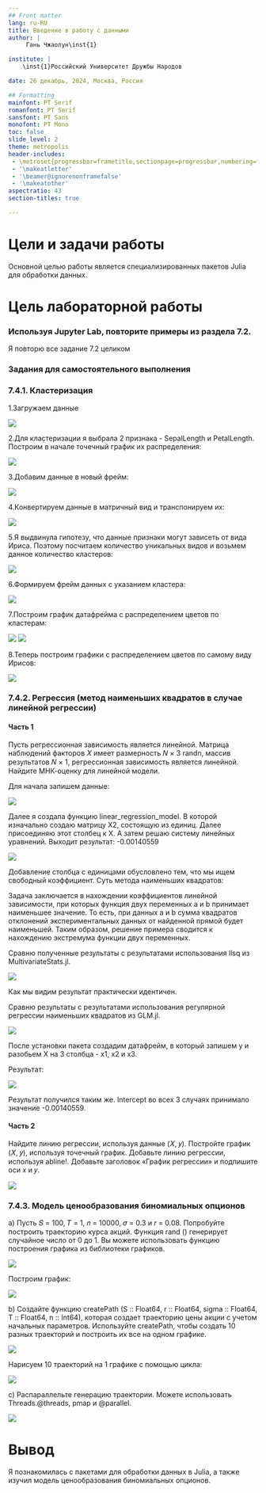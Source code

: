 ```yaml
---
## Front matter
lang: ru-RU
title: Введение в работу с данными
author: |
	 Гань Чжаолун\inst{1}

institute: |
	\inst{1}Российский Университет Дружбы Народов

date: 26 декабрь, 2024, Москва, Россия

## Formatting
mainfont: PT Serif
romanfont: PT Serif
sansfont: PT Sans
monofont: PT Mono
toc: false
slide_level: 2
theme: metropolis
header-includes: 
 - \metroset{progressbar=frametitle,sectionpage=progressbar,numbering=fraction}
 - '\makeatletter'
 - '\beamer@ignorenonframefalse'
 - '\makeatother'
aspectratio: 43
section-titles: true

---
```


# Цели и задачи работы

Основной целью работы является специализированных пакетов Julia для обработки данных.

# Цель лабораторной работы

### Используя Jupyter Lab, повторите примеры из раздела 7.2.

Я повторю все задание 7.2 целиком

### Задания для самостоятельного выполнения

### 7.4.1. Кластеризация
1.Загружаем данные

![](image/1.1.png)

2.Для кластеризации я выбрала 2 признака - SepalLength и PetalLength. Построим в начале точечный график их распределения:

![](image/1.2.png)

3.Добавим данные в новый фрейм:

![](image/1.3.png)

4.Конвертируем данные в матричный вид и транспонируем их:

![](image/1.4.png)

5.Я выдвинула гипотезу, что данные признаки могут зависеть от вида Ириса. Поэтому посчитаем количество уникальных видов и возьмем данное количество кластеров:

![](image/1.5.png)

6.Формируем фрейм данных с указанием кластера:

![](image/1.6.png)

7.Построим график датафрейма с распределением цветов по кластерам:

![](image/1.7.1.png)
![](image/1.7.2.png)

8.Теперь построим графики с распределением цветов по самому виду Ирисов:

![](image/1.8.png)

### 7.4.2. Регрессия (метод наименьших квадратов в случае линейной регрессии)
#### Часть 1

Пусть регрессионная зависимость является линейной. Матрица наблюдений факторов 𝑋 имеет размерность 𝑁 × 3 randn, массив результатов 𝑁 × 1, регрессионная зависимость является линейной. Найдите МНК-оценку для линейной модели.

Для начала запишем данные:

![](image/2.1.png)

Далее я создала функцию linear_regression_model. В которой изначально создаю матрицу X2, состоящую из единиц. Далее присоединяю этот столбец к X. А затем решаю систему линейных уравнений. Выходит результат: -0.00140559

![](image/2.2.png)

Добавление столбца с единицами обусловлено тем, что мы ищем свободный коэффициент. Суть метода наименьших квадратов:

Задача заключается в нахождении коэффициентов линейной зависимости, при которых функция двух переменных а и b принимает наименьшее значение. То есть, при данных а и b сумма квадратов отклонений экспериментальных данных от найденной прямой будет наименьшей. Таким образом, решение примера сводится к нахождению экстремума функции двух переменных.

Сравню полученные результаты с результатами использования llsq из MultivariateStats.jl.

![](image/2.3.png)

Как мы видим результат практически идентичен.

Сравню результаты с результатами использования регулярной регрессии наименьших квадратов из GLM.jl.

![](image/2.4.png)

После установки пакета создадим датафрейм, в который запишем y и разобьем X на 3 столбца - x1, x2 и x3.

Результат:

![](image/2.5.png)

Результат получился таким же. Intercept во всех 3 случаях принимало значение -0.00140559.

#### Часть 2 
Найдите линию регрессии, используя данные (𝑋, 𝑦). Постройте график (𝑋, 𝑦), используя точечный график. Добавьте линию регрессии, используя abline!. Добавьте заголовок «График регрессии» и подпишите оси 𝑥 и 𝑦.

![](image/2.6.png)

### 7.4.3. Модель ценообразования биномиальных опционов 
a) Пусть 𝑆 = 100, 𝑇 = 1, 𝑛 = 10000, 𝜎 = 0.3 и 𝑟 = 0.08. Попробуйте построить траекторию курса акций. Функция rand () генерирует случайное число от 0 до 1. Вы можете использовать функцию построения графика из библиотеки графиков.

![](image/3.1.png)

Построим график:

![](image/3.2.png)

b) Создайте функцию createPath (S :: Float64, r :: Float64, sigma :: Float64, T :: Float64, n :: Int64), которая создает траекторию цены акции с учетом начальных параметров. Используйте createPath, чтобы создать 10 разных траекторий и построить их все на одном графике.

![](image/3.3.png)

Нарисуем 10 траекторий на 1 графике с помощью цикла:

![](image/3.4.png)

c) Распараллельте генерацию траектории. Можете использовать Threads.@threads, pmap и @parallel.

![](image/3.5.png)

# Вывод

Я познакомилась с пакетами для обработки данных в Julia, а также изучил модель ценообразования биномиальных опционов.
